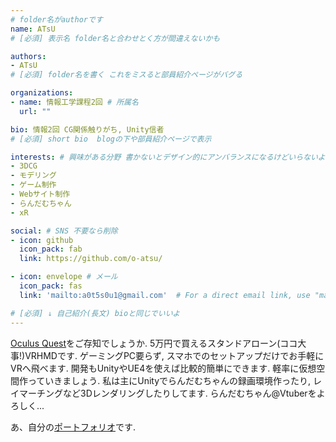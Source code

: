 ```yaml
---
# folder名がauthorです
name: ATsU
# [必須] 表示名 folder名と合わせとく方が間違えないかも

authors:
- ATsU
# [必須] folder名を書く これをミスると部員紹介ページがバグる

organizations:
- name: 情報工学課程2回 # 所属名
  url: ""

bio: 情報2回 CG関係触りがち, Unity信者
# [必須] short bio  blogの下や部員紹介ページで表示

interests: # 興味がある分野 書かないとデザイン的にアンバランスになるけどいらないよなぁ
- 3DCG
- モデリング
- ゲーム制作
- Webサイト制作
- らんだむちゃん
- xR

social: # SNS 不要なら削除
- icon: github
  icon_pack: fab
  link: https://github.com/o-atsu/

- icon: envelope # メール
  icon_pack: fas
  link: 'mailto:a0t5s0u1@gmail.com'  # For a direct email link, use "mailto:test@example.org".

# [必須] ↓ 自己紹介(長文) bioと同じでいいよ
---
```

[Oculus Quest](https://oculus.com/quest/)をご存知でしょうか. 5万円で買えるスタンドアローン(ココ大事!)VRHMDです. ゲーミングPC要らず, スマホでのセットアップだけでお手軽にVRへ飛べます. 開発もUnityやUE4を使えば比較的簡単にできます. 軽率に仮想空間作っていきましょう. 私は主にUnityでらんだむちゃんの録画環境作ったり, レイマーチングなど3Dレンダリングしたりしてます. らんだむちゃん@Vtuberをよろしく...

あ、自分の[ポートフォリオ](https://o-atsu.github.io/Okamoto_Portfolio/)です. 
